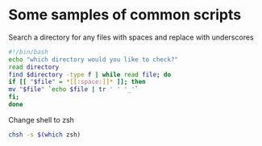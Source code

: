 # Some samples of common scripts

Search a directory for any files with spaces and replace with underscores

```sh
#!/bin/bash
echo "which directory would you like to check?"
read directory
find $directory -type f | while read file; do
if [[ "$file" = *[[:space:]]* ]]; then
mv "$file" `echo $file | tr ' ' '_'`
fi;
done
```

Change shell to zsh

```sh
chsh -s $(which zsh)
```
